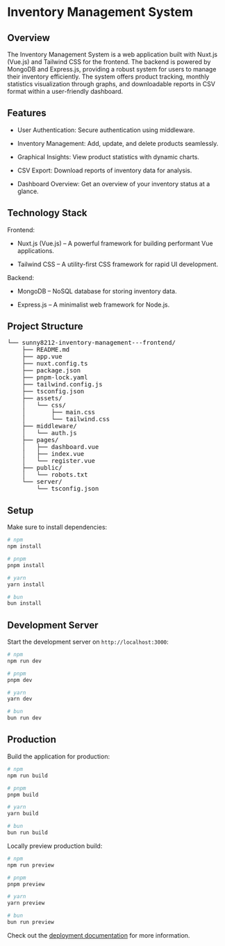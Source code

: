 # Inventory Management System

## Overview

The Inventory Management System is a web application built with Nuxt.js (Vue.js) and Tailwind CSS for the frontend. The backend is powered by MongoDB and Express.js, providing a robust system for users to manage their inventory efficiently. The system offers product tracking, monthly statistics visualization through graphs, and downloadable reports in CSV format within a user-friendly dashboard.

## Features

- User Authentication: Secure authentication using middleware.

- Inventory Management: Add, update, and delete products seamlessly.

- Graphical Insights: View product statistics with dynamic charts.

- CSV Export: Download reports of inventory data for analysis.

- Dashboard Overview: Get an overview of your inventory status at a glance.

## Technology Stack

Frontend:

- Nuxt.js (Vue.js) – A powerful framework for building performant Vue applications.

- Tailwind CSS – A utility-first CSS framework for rapid UI development.

Backend:

- MongoDB – NoSQL database for storing inventory data.

- Express.js – A minimalist web framework for Node.js.

## Project Structure

<pre>└── sunny8212-inventory-management---frontend/
    ├── README.md
    ├── app.vue
    ├── nuxt.config.ts
    ├── package.json
    ├── pnpm-lock.yaml
    ├── tailwind.config.js
    ├── tsconfig.json
    ├── assets/
    │   └── css/
    │       ├── main.css
    │       └── tailwind.css
    ├── middleware/
    │   └── auth.js
    ├── pages/
    │   ├── dashboard.vue
    │   ├── index.vue
    │   └── register.vue
    ├── public/
    │   └── robots.txt
    └── server/
        └── tsconfig.json</pre>

## Setup

Make sure to install dependencies:

```bash
# npm
npm install

# pnpm
pnpm install

# yarn
yarn install

# bun
bun install
```

## Development Server

Start the development server on `http://localhost:3000`:

```bash
# npm
npm run dev

# pnpm
pnpm dev

# yarn
yarn dev

# bun
bun run dev
```

## Production

Build the application for production:

```bash
# npm
npm run build

# pnpm
pnpm build

# yarn
yarn build

# bun
bun run build
```

Locally preview production build:

```bash
# npm
npm run preview

# pnpm
pnpm preview

# yarn
yarn preview

# bun
bun run preview
```

Check out the [deployment documentation](https://nuxt.com/docs/getting-started/deployment) for more information.
